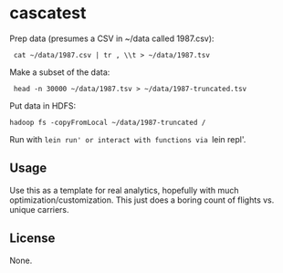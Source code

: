 # cascatest

Prep data (presumes a CSV in ~/data called 1987.csv):

     cat ~/data/1987.csv | tr , \\t > ~/data/1987.tsv

Make a subset of the data:

     head -n 30000 ~/data/1987.tsv > ~/data/1987-truncated.tsv

Put data in HDFS:

    hadoop fs -copyFromLocal ~/data/1987-truncated /

Run with `lein run' or interact with functions via `lein repl'.

## Usage

Use this as a template for real analytics, hopefully with much
optimization/customization.  This just does a boring count of flights
vs. unique carriers.

## License

None.
